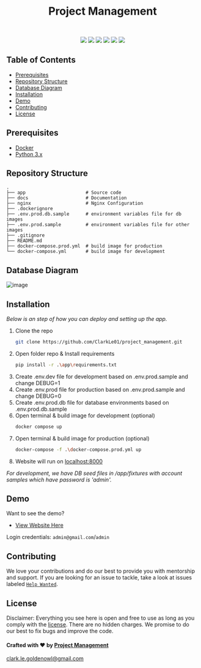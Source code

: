 <div align="center">
  <h1>Project Management</h1>
</div>
<br>
<p align='center'>
<img src="https://img.shields.io/badge/Django-239120?logo=django&logoColor=white" />
<img src="https://img.shields.io/badge/Python-239120?logo=python&logoColor=white" />
<img src="https://img.shields.io/badge/html5-E34F26?logo=html5&logoColor=white" />
<img src="https://img.shields.io/badge/css3-1572B6?logo=css3&logoColor=white" />
<img src="https://img.shields.io/badge/bootstrap-563D7C?logo=bootstrap&logoColor=white" />
<img src="https://img.shields.io/badge/Github-181717?logo=github&logoColor=white" />
</p>

## Table of Contents

- [Prerequisites](#prerequisites)
- [Repository Structure](#repository-structure)
- [Database Diagram](#database-diagram)
- [Installation](#installation)
- [Demo](#demo)
- [Contributing](#contributing)
- [License](#license)

## Prerequisites

- [Docker](https://www.docker.com/)
- [Python 3.x](https://www.python.org/)

## Repository Structure

    .
    ├── app                      # Source code
    ├── docs                     # Documentation
    ├── nginx                    # Nginx Configuration
    ├── .dockerignore
    ├── .env.prod.db.sample      # environment variables file for db images
    ├── .env.prod.sample         # environment variables file for other images
    ├── .gitignore
    ├── README.md
    ├── docker-compose.prod.yml  # build image for production
    └── docker-compose.yml       # build image for development

## Database Diagram

![image](https://mermaid.ink/img/pako:eNqNVdtuozAQ_RWL5zQfwFuVi5TNNokadp8ioYk9ELfGztqmVZXm39cGkwKhaXgBe25nzlw4RVQxjOII9ZRDrqHYSeKe1TpZzBeTx2SxXp3qK_9waQlnZLP8utorJYixYEvzdWms5jInBRoDOXbtS4M6dU7mS7KL_IFopMjf0BCpLM84BcuV3EVdM3oAmSNL9x8tS6D2W8Nz_fqznT2T2ykEtFgAF8S7lvxfiW0AQSPj2thUQoFXIgHfSeANLGjvlxeODFJqMeD6CMa8K8062DfP61-zSfID_IodjWAbdq6cD-JiaKjmx4qyi4w5L5YX6CuqbeqPA0KUrC9C6rIThCpjryLtwWDg1RLBX9EVZToif1fT0Xg87tVrvvg9u69eGRdD4Mqj_-zh816OWr0gtXXvdWImj9vlfTH7jX6Jysp-yGBhwbymDK3rLXMDj6NnU58dh9JpS2IPWFn3J8F1Cs8lYmsOmKo0GxHrcerzm6yfnmar5HaWl3RCP93XNN5RlWaTSYUlpGH68K_nvw5mnEVRoLQ98K0xPquHB3VqxiJ2BkLAXumK9-7IfH5Wqr6bYgdeaRyUe2biBmorUhBfIqn3AWl7ScZhQf2kFXbdbsBdq0rxhYtBrTgUutW9wz5CWi0io1FUoHabjrmlXzWDK9cB3X6IYvfJMINSVCU4O1Uordp-SBrFGQiDo6gervCrCLfn_9Mo6AY?type=png)

## Installation

_Below is an step of how you can deploy and setting up the app._

1. Clone the repo
   ```sh
   git clone https://github.com/ClarkLe01/project_management.git
   ```
2. Open folder repo & Install requirements
   ```sh
   pip install -r .\app\requirements.txt
   ```
4. Create .env.dev file for development based on .env.prod.sample and change DEBUG=1
5. Create .env.prod file for production based on .env.prod.sample and change DEBUG=0
6. Create .env.prod.db file for database environments based on .env.prod.db.sample
7. Open terminal & build image for development (optional)
   ```sh
   docker compose up
   ```
8. Open terminal & build image for production (optional)
   ```sh
   docker-compose -f .\docker-compose.prod.yml up 
   ```
9. Website will run on [localhost:8000](http://localhost:8000)

_For development, we have DB seed files in <repo>/app/fixtures with account samples which have password is 'admin'._

## Demo

Want to see the demo?

* [View Website Here](http://smalldemoclark.live/)

Login credentials: `admin@gmail.com`/`admin`

## Contributing

We love your contributions and do our best to provide you with mentorship and support. If you are looking for an issue to tackle, take a look at issues labeled [`Help Wanted`](https://github.com/ClarkLe01/project_management/issues).

## License

Disclaimer: Everything you see here is open and free to use as long as you comply with the [license](https://github.com/ClarkLe01/project_management/blob/main/LICENSE). There are no hidden charges. We promise to do our best to fix bugs and improve the code.

#### Crafted with ❤️ by [Project Management](https://github.com/ClarkLe01)

clark.le.goldenowl@gmail.com
